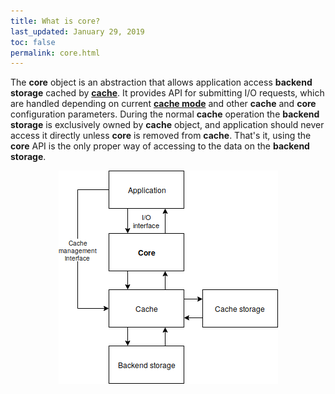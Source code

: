 ```yaml
---
title: What is core?
last_updated: January 29, 2019
toc: false
permalink: core.html
---
```


The **core** object is an abstraction that allows application access
**backend storage** cached by [**cache**](/cache.html). It provides API
for submitting I/O requests, which are handled depending on current
[**cache mode**](/cache_configuration.html) and other **cache** and
**core** configuration parameters. During the normal **cache** operation
the **backend storage** is exclusively owned by **cache** object, and
application should never access it directly unless **core** is removed
from **cache**. That's it, using the **core** API is the only proper way
of accessing to the data on the **backend storage**.

<center><img src="images/core.png"></center>
